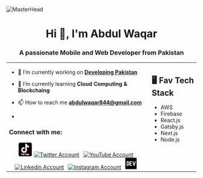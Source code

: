 ![MasterHead](https://camo.githubusercontent.com/ba9f3bd30647e352a3f5e1e45eb45c6ec7bad6155cd16aaedf4a426738da0ca5/68747470733a2f2f696e646f616e616c79746963612e636f6d2f7374617469632f696d616765732f62616e6e6572722e676966)
<h1 align="center">Hi 👋, I'm Abdul Waqar</h1>
<h3 align="center">A passionate Mobile and Web Developer from Pakistan</h3>

<table><tr>
<td valign="top" width="75%">


- 🔭 I’m currently working on **[Developing Pakistan](https://developingpakistan.com)**

- 🌱 I’m currently learning **Cloud Computing & Blockchaing**

- 📫 How to reach me **abdulwaqar844@gmail.com**

- 

<h3 align="left">Connect with me:</h3>
<div align=center>
<a href="https://www.tiktok.com/@abdulwaqar844"><img src="https://github.com/FrancescoXX/FrancescoXX/blob/main/tiktok-5962992_1280.webp" title="TikTok" alt="TikTok Account" width="38"/></a> 
<a href="https://twitter.com/abdulwaqar844"><img src="https://cdn.worldvectorlogo.com/logos/twitter-6.svg" title="Twitter" alt="Twitter Account" width="40"/></a> 
&ensp;<a href="https://www.youtube.com/c/abdulwaqar844"><img src="https://cdn.worldvectorlogo.com/logos/youtube-icon.svg" title="YouTube" alt="YouTube Account" width="40"/></a>
&ensp;<a href="https://www.linkedin.com/in/abdulwaqar844/"><img src="https://cdn.worldvectorlogo.com/logos/linkedin-icon-2.svg" title="Linkedin" alt="Linkedin Account" width="30"/></a> 
&ensp;<a href="https://www.instagram.com/abdulwaqar844"><img src="https://cdn.worldvectorlogo.com/logos/instagram-5.svg" title="Instagram" alt="Instagram Account" width="30"/></a> 
&ensp;<a href="https://dev.to/abdulwaqar844"><img src="https://github.com/FrancescoXX/FrancescoXX/blob/main/dev-black.png" title="DEV" alt="DEVto Blog" width="30"/></a>
<!-- &ensp;<a href="https://blog.francescociulla.com/"><img src="https://github.com/FrancescoXX/FrancescoXX/blob/main/CDyAuTy75.png" title="Hashnode" alt="Hashnode blog" width="30"/></a> -->
&ensp;

</div>


</td><td valign="top" width="25%">

## 🖥️ Fav Tech Stack

- AWS
- Firebase
- React.js
- Gatsby.js 
- Next.js
- Node.js

 
</tr></tr></table> 
